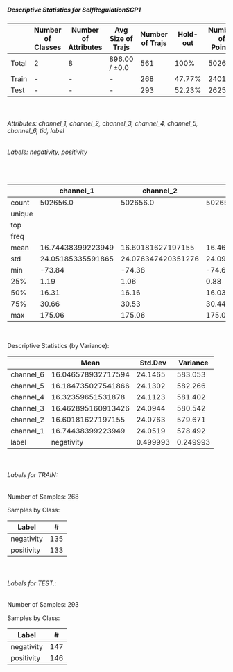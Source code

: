 ##### Descriptive Statistics for SelfRegulationSCP1


|       |   Number of Classes |   Number of Attributes |   Avg Size of Trajs |   Number of Trajs | Hold-out   |   Number of Points |   Longest Size |   Shortest Size |
|-------|---------------------|------------------------|---------------------|-------------------|------------|--------------------|----------------|-----------------|
| Total | 2                   | 8                      | 896.00 / ±0.0       | 561               | 100%       |             502656 |            896 |             896 |
| Train | -                   | -                      | -                   | 268               | 47.77%     |             240128 |            896 |             896 |
| Test  | -                   | -                      | -                   | 293               | 52.23%     |             262528 |            896 |             896 |

&nbsp;

###### Attributes: channel_1, channel_2, channel_3, channel_4, channel_5, channel_6, tid, label


###### Labels: negativity, positivity

&nbsp;

|        | channel_1         | channel_2          | channel_3          | channel_4          | channel_5          | channel_6          | label      |
|--------|-------------------|--------------------|--------------------|--------------------|--------------------|--------------------|------------|
| count  | 502656.0          | 502656.0           | 502656.0           | 502656.0           | 502656.0           | 502656.0           | 502656     |
| unique |                   |                    |                    |                    |                    |                    | 2          |
| top    |                   |                    |                    |                    |                    |                    | negativity |
| freq   |                   |                    |                    |                    |                    |                    | 252672     |
| mean   | 16.74438399223949 | 16.60181627197155  | 16.462895160913426 | 16.32359651531878  | 16.184735027541866 | 16.046578932717594 |            |
| std    | 24.05185335591865 | 24.076347420351276 | 24.094443687052145 | 24.112278886681136 | 24.13018230878501  | 24.146495565707923 |            |
| min    | -73.84            | -74.38             | -74.69             | -74.69             | -74.69             | -74.69             |            |
| 25%    | 1.19              | 1.06               | 0.88               | 0.69               | 0.53               | 0.38               |            |
| 50%    | 16.31             | 16.16              | 16.03              | 15.91              | 15.78              | 15.62              |            |
| 75%    | 30.66             | 30.53              | 30.44              | 30.31              | 30.22              | 30.12              |            |
| max    | 175.06            | 175.06             | 175.06             | 175.06             | 175.06             | 175.06             |            |

&nbsp;

Descriptive Statistics (by Variance): 


|           | Mean               |   Std.Dev |   Variance |
|-----------|--------------------|-----------|------------|
| channel_6 | 16.046578932717594 | 24.1465   | 583.053    |
| channel_5 | 16.184735027541866 | 24.1302   | 582.266    |
| channel_4 | 16.32359651531878  | 24.1123   | 581.402    |
| channel_3 | 16.462895160913426 | 24.0944   | 580.542    |
| channel_2 | 16.60181627197155  | 24.0763   | 579.671    |
| channel_1 | 16.74438399223949  | 24.0519   | 578.492    |
| label     | negativity         |  0.499993 |   0.249993 |

&nbsp;

###### Labels for TRAIN:


Number of Samples: 268
Samples by Class:
| Label      |   # |
|------------|-----|
| negativity | 135 |
| positivity | 133 |

&nbsp;

###### Labels for TEST.:


Number of Samples: 293
Samples by Class:
| Label      |   # |
|------------|-----|
| negativity | 147 |
| positivity | 146 |